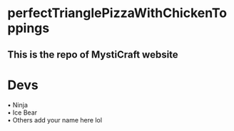 # perfectTrianglePizzaWithChickenToppings

<h2>This is the repo of MystiCraft website</h2>

# Devs
<span>• Ninja<br>• Ice Bear<br>• Others add your name here lol</span>
